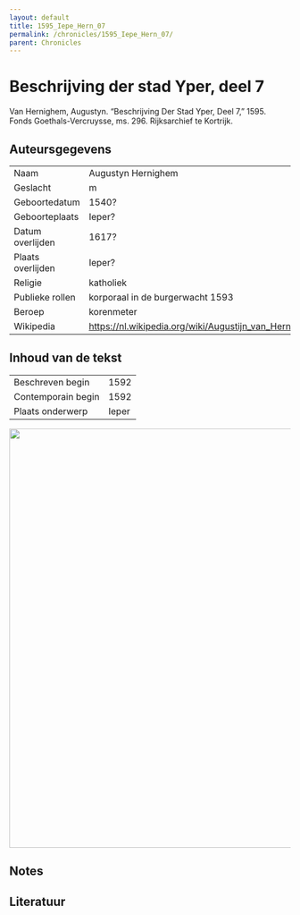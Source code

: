 ```yaml
---
layout: default
title: 1595_Iepe_Hern_07
permalink: /chronicles/1595_Iepe_Hern_07/
parent: Chronicles
--- 
```



# Beschrijving der stad Yper, deel 7 

Van Hernighem, Augustyn. “Beschrijving Der Stad Yper, Deel 7,” 1595. Fonds Goethals-Vercruysse, ms. 296. Rijksarchief te Kortrijk. 

## Auteursgegevens 

| | | 
| --------------- | --------------- | 
| Naam | Augustyn Hernighem | 
| Geslacht | m | 
 | Geboortedatum | 1540? | 
| Geboorteplaats | Ieper? | 
| Datum overlijden | 1617? | 
| Plaats overlijden | Ieper? | 
| Religie | katholiek | 
| Publieke rollen | korporaal in de burgerwacht 1593 | 
| Beroep | korenmeter | 
| Wikipedia | https://nl.wikipedia.org/wiki/Augustijn_van_Hernighem | 

## Inhoud van de tekst 

| | | 
| --------------- | --------------- | 
| Beschreven begin | 1592 | 
| Contemporain begin | 1592 | 
| Plaats onderwerp | Ieper | 

[<img src="..\..\barplots_chronicles\1595_Iepe_Hern_07.jpg" width="750"/>](..\..\barplots_chronicles\1595_Iepe_Hern_07.jpg) 

## Notes 

## Literatuur 

